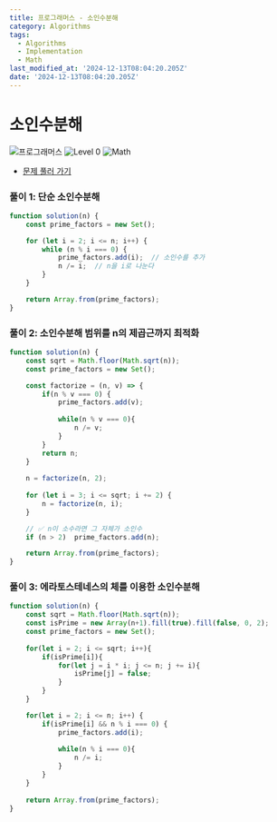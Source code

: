 ```yaml
---
title: 프로그래머스 - 소인수분해
category: Algorithms
tags:
  - Algorithms
  - Implementation
  - Math
last_modified_at: '2024-12-13T08:04:20.205Z'
date: '2024-12-13T08:04:20.205Z'
---
```


# 소인수분해

<img src="https://img.shields.io/badge/-프로그래머스-1e2a3c" alt="프로그래머스"/> <img src="https://img.shields.io/badge/-Level 0-deepskyblue" alt="Level 0"/>  <img src="https://img.shields.io/badge/-Math-rosybrown" alt="Math"/> 

- [문제 풀러 가기](https://school.programmers.co.kr/learn/courses/30/lessons/120852)

### 풀이 1: 단순 소인수분해 

```js
function solution(n) {
    const prime_factors = new Set();

    for (let i = 2; i <= n; i++) {
        while (n % i === 0) {
            prime_factors.add(i);  // 소인수를 추가
            n /= i;  // n을 i로 나눈다
        }
    }

    return Array.from(prime_factors);
}
```

### 풀이 2: 소인수분해 범위를 n의 제곱근까지 최적화

```js
function solution(n) {
    const sqrt = Math.floor(Math.sqrt(n));
    const prime_factors = new Set();

    const factorize = (n, v) => {
        if(n % v === 0) {
            prime_factors.add(v);
            
            while(n % v === 0){
                n /= v;
            }
        }
        return n;
    }
    
    n = factorize(n, 2);
    
    for (let i = 3; i <= sqrt; i += 2) {
        n = factorize(n, i);
    }

    // ✅ n이 소수라면 그 자체가 소인수
    if (n > 2)  prime_factors.add(n);

    return Array.from(prime_factors);
}
```

### 풀이 3: 에라토스테네스의 체를 이용한 소인수분해

```js
function solution(n) {
    const sqrt = Math.floor(Math.sqrt(n));
    const isPrime = new Array(n+1).fill(true).fill(false, 0, 2);
    const prime_factors = new Set();
    
    for(let i = 2; i <= sqrt; i++){
        if(isPrime[i]){
            for(let j = i * i; j <= n; j += i){
                isPrime[j] = false;
            }
        }
    }

    for(let i = 2; i <= n; i++) {
        if(isPrime[i] && n % i === 0) {
            prime_factors.add(i);
            
            while(n % i === 0){
                n /= i;
            }
        }
    }
    
    return Array.from(prime_factors);
}
```
